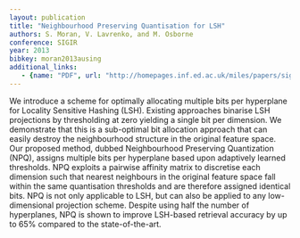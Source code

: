 ```yaml
---
layout: publication
title: "Neighbourhood Preserving Quantisation for LSH"
authors: S. Moran, V. Lavrenko, and M. Osborne
conference: SIGIR
year: 2013
bibkey: moran2013ausing
additional_links:
   - {name: "PDF", url: "http://homepages.inf.ed.ac.uk/miles/papers/sigir13b.pdd"}
---
```

We introduce a scheme for optimally allocating multiple bits per hyperplane for Locality Sensitive Hashing (LSH). Existing approaches binarise LSH projections by thresholding at zero yielding a single bit per dimension. We demonstrate that this is a sub-optimal bit allocation approach that can easily destroy the neighbourhood structure in the original feature space. Our proposed method, dubbed Neighbourhood Preserving Quantization (NPQ), assigns multiple bits per hyperplane based upon adaptively learned thresholds. NPQ exploits a pairwise affinity matrix to discretise each dimension such that nearest neighbours in the original feature space fall within the same quantisation thresholds and are therefore assigned identical bits. NPQ is not only applicable to LSH, but can also be applied to any low-dimensional projection scheme. Despite using half the number of hyperplanes, NPQ is shown to improve LSH-based retrieval accuracy by up to 65% compared to the state-of-the-art.
